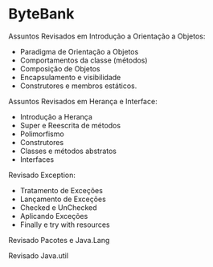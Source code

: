 # ByteBank
Assuntos Revisados em Introdução a Orientação a Objetos:
* Paradigma de Orientação a Objetos
* Comportamentos da classe (métodos)
* Composição de Objetos
* Encapsulamento e visibilidade
* Construtores e membros estáticos.

Assuntos Revisados em Herança e Interface:
* Introdução a Herança
* Super e Reescrita de métodos
* Polimorfismo
* Construtores 
* Classes e métodos abstratos
* Interfaces

Revisado Exception:
* Tratamento de Exceções
* Lançamento de Exceções
* Checked e UnChecked
* Aplicando Exceções
* Finally e try with resources

Revisado Pacotes e Java.Lang

Revisado Java.util




 
